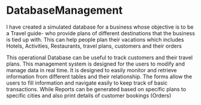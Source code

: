 # DatabaseManagement

I have created a simulated database for a business whose objective is to be a Travel guide- who provide plans of different destinations that the business is tied up with. This can help people plan their vacations which includes Hotels, Activities, Restaurants, travel plans, customers and their orders

This operational Database can be useful to track customers and their travel plans. This management system is designed for the users to modify and manage data in real time. It is designed to easily monitor and retrieve information from different tables and their relationship. The forms allow the users to fill information and navigate easily to keep track of basic transactions. While Reports can be generated based on specific plans to specific cities and also print details of customer bookings (Orders)
